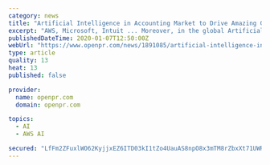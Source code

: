 ```yaml
---
category: news
title: "Artificial Intelligence in Accounting Market to Drive Amazing Growth by 2025 | AWS, Microsoft, Intuit, Xero, Sage"
excerpt: "AWS, Microsoft, Intuit ... Moreover, in the global Artificial Intelligence in Accounting Market report, the key product categories of the global Artificial Intelligence in Accounting Market ..."
publishedDateTime: 2020-01-07T12:50:00Z
webUrl: "https://www.openpr.com/news/1891085/artificial-intelligence-in-accounting-market-to-drive-amazing"
type: article
quality: 13
heat: 13
published: false

provider:
  name: openpr.com
  domain: openpr.com

topics:
  - AI
  - AWS AI

secured: "LfFm2ZFuxlWO62KyjjxEZ6ITD03kI1tZo4UauAS8npO8x3mTM8rZbxXt71UWRGMIzXUChmOtKDT+BUwlIYPovHVeFIsB4bOoIhqA1Fo0S8haZghbr/2Mv1reCUolSQNdnd6Zz7+Vyhn2Gz6feJt8WjOJZTxvoPT7lyGQ1h/mkDDqcFJMdGxeT1eoykqVb2soUfGL5qb0KIKjlW1ie5yySTm7GLADrILpEziHWKbx6OAVOli8HRYTjTnY8yHv9fporodq23mXOub+nm0tfUsCVgFWavV4XLxZphVzxFbxWFP1LPdL8XLRCttsVx0sfQuj;elPzS84koh3k4NfACyfhvg=="
---
```


